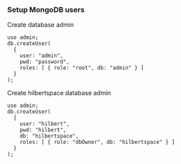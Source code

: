 ### Setup MongoDB users

Create database admin

```
use admin;
db.createUser(
  {
    user: "admin",
    pwd: "password",
    roles: [ { role: "root", db: "admin" } ]
  }
);
```

Create hilbertspace database admin

```
use admin;
db.createUser(
  {
    user: "hilbert",
    pwd: "hilbert",
    db: "hilbertspace",
    roles: [ { role: "dbOwner", db: "hilbertspace" } ]
  }
);
```